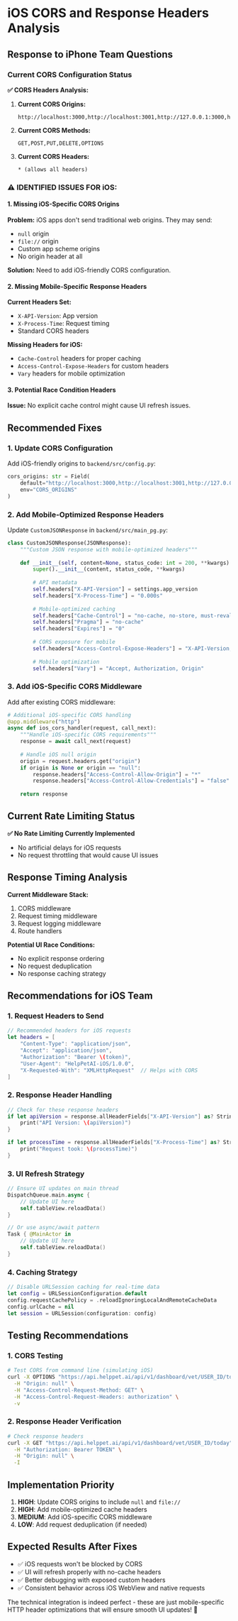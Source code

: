 # iOS CORS and Response Headers Analysis

## Response to iPhone Team Questions

### Current CORS Configuration Status

**✅ CORS Headers Analysis:**

1. **Current CORS Origins:**
   ```
   http://localhost:3000,http://localhost:3001,http://127.0.0.1:3000,http://host.docker.internal:3000,https://helppet.ai,https://www.helppet.ai
   ```

2. **Current CORS Methods:**
   ```
   GET,POST,PUT,DELETE,OPTIONS
   ```

3. **Current CORS Headers:**
   ```
   * (allows all headers)
   ```

### ⚠️ **IDENTIFIED ISSUES FOR iOS:**

#### 1. Missing iOS-Specific CORS Origins
**Problem:** iOS apps don't send traditional web origins. They may send:
- `null` origin
- `file://` origin  
- Custom app scheme origins
- No origin header at all

**Solution:** Need to add iOS-friendly CORS configuration.

#### 2. Missing Mobile-Specific Response Headers
**Current Headers Set:**
- `X-API-Version`: App version
- `X-Process-Time`: Request timing
- Standard CORS headers

**Missing Headers for iOS:**
- `Cache-Control` headers for proper caching
- `Access-Control-Expose-Headers` for custom headers
- `Vary` headers for mobile optimization

#### 3. Potential Race Condition Headers
**Issue:** No explicit cache control might cause UI refresh issues.

## Recommended Fixes

### 1. Update CORS Configuration

Add iOS-friendly origins to `backend/src/config.py`:

```python
cors_origins: str = Field(
    default="http://localhost:3000,http://localhost:3001,http://127.0.0.1:3000,http://host.docker.internal:3000,https://helppet.ai,https://www.helppet.ai,null,file://", 
    env="CORS_ORIGINS"
)
```

### 2. Add Mobile-Optimized Response Headers

Update `CustomJSONResponse` in `backend/src/main_pg.py`:

```python
class CustomJSONResponse(JSONResponse):
    """Custom JSON response with mobile-optimized headers"""
    
    def __init__(self, content=None, status_code: int = 200, **kwargs):
        super().__init__(content, status_code, **kwargs)
        
        # API metadata
        self.headers["X-API-Version"] = settings.app_version
        self.headers["X-Process-Time"] = "0.000s"
        
        # Mobile-optimized caching
        self.headers["Cache-Control"] = "no-cache, no-store, must-revalidate"
        self.headers["Pragma"] = "no-cache"
        self.headers["Expires"] = "0"
        
        # CORS exposure for mobile
        self.headers["Access-Control-Expose-Headers"] = "X-API-Version, X-Process-Time"
        
        # Mobile optimization
        self.headers["Vary"] = "Accept, Authorization, Origin"
```

### 3. Add iOS-Specific CORS Middleware

Add after existing CORS middleware:

```python
# Additional iOS-specific CORS handling
@app.middleware("http")
async def ios_cors_handler(request, call_next):
    """Handle iOS-specific CORS requirements"""
    response = await call_next(request)
    
    # Handle iOS null origin
    origin = request.headers.get("origin")
    if origin is None or origin == "null":
        response.headers["Access-Control-Allow-Origin"] = "*"
        response.headers["Access-Control-Allow-Credentials"] = "false"  # Can't use credentials with *
    
    return response
```

## Current Rate Limiting Status

**✅ No Rate Limiting Currently Implemented**
- No artificial delays for iOS requests
- No request throttling that would cause UI issues

## Response Timing Analysis

**Current Middleware Stack:**
1. CORS middleware
2. Request timing middleware  
3. Request logging middleware
4. Route handlers

**Potential UI Race Conditions:**
- No explicit response ordering
- No request deduplication
- No response caching strategy

## Recommendations for iOS Team

### 1. Request Headers to Send
```swift
// Recommended headers for iOS requests
let headers = [
    "Content-Type": "application/json",
    "Accept": "application/json",
    "Authorization": "Bearer \(token)",
    "User-Agent": "HelpPetAI-iOS/1.0.0",
    "X-Requested-With": "XMLHttpRequest"  // Helps with CORS
]
```

### 2. Response Header Handling
```swift
// Check for these response headers
if let apiVersion = response.allHeaderFields["X-API-Version"] as? String {
    print("API Version: \(apiVersion)")
}

if let processTime = response.allHeaderFields["X-Process-Time"] as? String {
    print("Request took: \(processTime)")
}
```

### 3. UI Refresh Strategy
```swift
// Ensure UI updates on main thread
DispatchQueue.main.async {
    // Update UI here
    self.tableView.reloadData()
}

// Or use async/await pattern
Task { @MainActor in
    // Update UI here
    self.tableView.reloadData()
}
```

### 4. Caching Strategy
```swift
// Disable URLSession caching for real-time data
let config = URLSessionConfiguration.default
config.requestCachePolicy = .reloadIgnoringLocalAndRemoteCacheData
config.urlCache = nil
let session = URLSession(configuration: config)
```

## Testing Recommendations

### 1. CORS Testing
```bash
# Test CORS from command line (simulating iOS)
curl -X OPTIONS "https://api.helppet.ai/api/v1/dashboard/vet/USER_ID/today" \
  -H "Origin: null" \
  -H "Access-Control-Request-Method: GET" \
  -H "Access-Control-Request-Headers: authorization" \
  -v
```

### 2. Response Header Verification
```bash
# Check response headers
curl -X GET "https://api.helppet.ai/api/v1/dashboard/vet/USER_ID/today" \
  -H "Authorization: Bearer TOKEN" \
  -H "Origin: null" \
  -I
```

## Implementation Priority

1. **HIGH**: Update CORS origins to include `null` and `file://`
2. **HIGH**: Add mobile-optimized cache headers
3. **MEDIUM**: Add iOS-specific CORS middleware
4. **LOW**: Add request deduplication (if needed)

## Expected Results After Fixes

- ✅ iOS requests won't be blocked by CORS
- ✅ UI will refresh properly with no-cache headers
- ✅ Better debugging with exposed custom headers
- ✅ Consistent behavior across iOS WebView and native requests

The technical integration is indeed perfect - these are just mobile-specific HTTP header optimizations that will ensure smooth UI updates! 🚀

